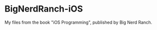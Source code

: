 BigNerdRanch-iOS
================

My files from the book "iOS Programming", published by Big Nerd Ranch.
